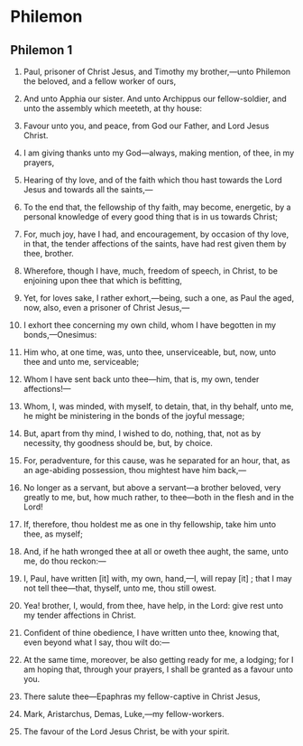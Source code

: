 # Philemon

## Philemon 1

1. Paul, prisoner of Christ Jesus, and Timothy my brother,—unto Philemon the beloved, and a fellow worker of ours,

2. And unto Apphia our sister. And unto Archippus our fellow-soldier, and unto the assembly which meeteth, at thy house:

3. Favour unto you, and peace, from God our Father, and Lord Jesus Christ.

4. I am giving thanks unto my God—always, making mention, of thee, in my prayers,

5. Hearing of thy love, and of the faith which thou hast towards the Lord Jesus and towards all the saints,—

6. To the end that, the fellowship of thy faith, may become, energetic, by a personal knowledge of every good thing that is in us towards Christ;

7. For, much joy, have I had, and encouragement, by occasion of thy love, in that, the tender affections of the saints, have had rest given them by thee, brother. 

8.  Wherefore, though I have, much, freedom of speech, in Christ, to be enjoining upon thee that which is befitting,

9. Yet, for loves sake, I rather exhort,—being, such a one, as Paul the aged, now, also, even a prisoner of Christ Jesus,—

10. I exhort thee concerning my own child, whom I have begotten in my bonds,—Onesimus:

11. Him who, at one time, was, unto thee, unserviceable, but, now, unto thee and unto me, serviceable;

12. Whom I have sent back unto thee—him, that is, my own, tender affections!—

13. Whom, I, was minded, with myself, to detain, that, in thy behalf, unto me, he might be ministering in the bonds of the joyful message;

14. But, apart from thy mind, I wished to do, nothing, that, not as by necessity, thy goodness should be, but, by choice.

15. For, peradventure, for this cause, was he separated for an hour, that, as an age-abiding possession, thou mightest have him back,—

16. No longer as a servant, but above a servant—a brother beloved, very greatly to me, but, how much rather, to thee—both in the flesh and in the Lord!

17. If, therefore, thou holdest me as one in thy fellowship, take him unto thee, as myself;

18. And, if he hath wronged thee at all or oweth thee aught, the same, unto me, do thou reckon:—

19. I, Paul, have written [it] with, my own, hand,—I, will repay [it] ; that I may not tell thee—that, thyself, unto me, thou still owest.

20. Yea! brother, I, would, from thee, have help, in the Lord: give rest unto my tender affections in Christ.

21. Confident of thine obedience, I have written unto thee, knowing that, even beyond what I say, thou wilt do:—

22. At the same time, moreover, be also getting ready for me, a lodging; for I am hoping that, through your prayers, I shall be granted as a favour unto you.

23. There salute thee—Epaphras my fellow-captive in Christ Jesus,

24. Mark, Aristarchus, Demas, Luke,—my fellow-workers.

25. The favour of the Lord Jesus Christ, be with your spirit.   